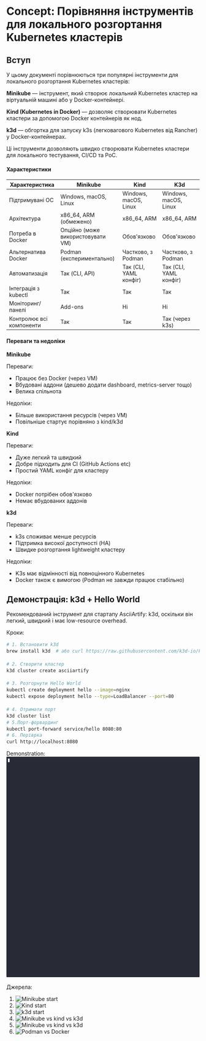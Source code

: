 # Concept: Порівняння інструментів для локального розгортання Kubernetes кластерів
## Вступ 
У цьому документі порівнюються три популярні інструменти для локального розгортання Kubernetes кластерів:

**Minikube** — інструмент, який створює локальний Kubernetes кластер на віртуальній машині або у Docker-контейнері.

**Kind  (Kubernetes in Docker)** — дозволяє створювати Kubernetes кластери за допомогою Docker контейнерів як нод.

**k3d** — обгортка для запуску k3s (легковагового Kubernetes від Rancher) у Docker-контейнерах.

Ці інструменти дозволяють швидко створювати Kubernetes кластери для локального тестування, CI/CD та PoC.


#### Характеристики
| Характеристика                  | Minikube                         | Kind                        | K3d                         |
| ------------------------------- | ------------------------------   | --------------------------- | --------------------------- |
| Підтримувані ОС                 | Windows, macOS, Linux            | Windows, macOS, Linux       | Windows, macOS, Linux       |
| Архітектура                     | x86\_64, ARM (обмежено)          | x86\_64, ARM                | x86\_64, ARM                |
| Потреба в Docker                | Опційно (може використовувати VM)| Обов'язково                 | Обов'язково                 |
| Альтернатива Docker             | Podman (експериментально)        | Частково, з Podman          | Частково, з Podman          |
| Автоматизація                   | Так (CLI, API)                   | Так (CLI, YAML конфіг)      | Так (CLI, YAML конфіг)      |
| Інтеграція з kubectl            | Так                              | Так                         | Так                         |
| Моніторинг/панелі               | Add-ons                          | Ні                          | Ні                          |
| Контролює всі компоненти        | Так                              | Так                         | Так (через k3s)             |

#### Переваги та недоліки

**Minikube**

Переваги:

- Працює без Docker (через VM)
- Вбудовані аддони (дешево додати dashboard, metrics-server тощо)
- Велика спільнота

Недоліки:
- Більше використання ресурсів (через VM)
- Повільніше стартує порівняно з kind/k3d

**Kind**

Переваги:
- Дуже легкий та швидкий
- Добре підходить для CI (GitHub Actions etc)
- Простий YAML конфіг для кластеру

Недоліки:
- Docker потрібен обов'язково
- Немає вбудованих аддонів

**k3d**

Переваги:
- k3s споживає менше ресурсів
- Підтримка високої доступності (HA)
- Швидке розгортання lightweight кластеру

Недоліки:
- K3s має відмінності від повноцінного Kubernetes
- Docker також є вимогою (Podman не завжди працює стабільно)

## Демонстрація: k3d + Hello World

Рекомендований інструмент для стартапу AsciiArtify: k3d, оскільки він легкий, швидкий і має low-resource overhead.

Кроки:
  ```bash
# 1. Встановити k3d
brew install k3d  # або curl https://raw.githubusercontent.com/k3d-io/k3d/main/install.sh | bash

# 2. Створити кластер
k3d cluster create asciiartify

# 3. Розгорнути Hello World
kubectl create deployment hello --image=nginx
kubectl expose deployment hello --type=LoadBalancer --port=80

# 4. Отримати порт
k3d cluster list
# 5.Порт-форвардинг
kubectl port-forward service/hello 8080:80
# 6. Періврка
curl http://localhost:8080
```
Demonstration:
![Demo](../demo/demo.gif)

Джерела:
1. ![Minikube start](https://kubernetes.io/uk/docs/tasks/tools/install-minikube/)
2. ![Kind start](https://kind.sigs.k8s.io/)
3. ![k3d start](https://k3d.io/v5.2.1/)
4. ![Minikube vs kind vs k3d](https://www.devzero.io/blog/minikube-vs-kind-vs-k3s)
5. ![Minikube vs kind vs k3d](https://www.blueshoe.io/blog/minikube-vs-k3d-vs-kind-vs-getdeck-beiboot/)
6. ![Podman vs Docker](https://www.imaginarycloud.com/blog/podman-vs-docker)


